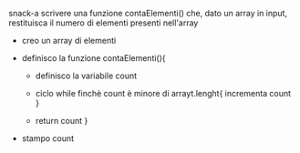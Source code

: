 snack-a
scrivere una funzione contaElementi() che, dato un array in input, restituisca il numero di elementi presenti nell'array

- creo un array di elementi

- definisco la funzione contaElementi(){
    - definisco la variabile count

    - ciclo while finchè count è minore di arrayt.lenght{
        incrementa count
    }

    - return count
}

- stampo count